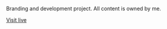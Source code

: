 Branding and development project. All content is owned by me. 

[Visit live](https://happy-raman-e8062b.netlify.app/)
